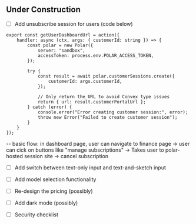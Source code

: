 ## Under Construction

- [ ] Add unsubscribe session for users (code below)

```
export const getUserDashboardUrl = action({
    handler: async (ctx, args: { customerId: string }) => {
        const polar = new Polar({
            server: "sandbox",
            accessToken: process.env.POLAR_ACCESS_TOKEN,
        });

        try {
            const result = await polar.customerSessions.create({
                customerId: args.customerId,
            });

            // Only return the URL to avoid Convex type issues
            return { url: result.customerPortalUrl };
        } catch (error) {
            console.error("Error creating customer session:", error);
            throw new Error("Failed to create customer session");
        }
    }
});
```

-- basic flow: in dashboard page, user can navigate to finance page -> user can cick on buttons like "manage subscriptions" -> Takes user to polar-hosted session site -> cancel subscription

- [ ] Add switch between text-only input and text-and-sketch input

- [ ] Add model selection functionality

- [ ] Re-design the pricing (possibly)

- [ ] Add dark mode (possibly)

- [ ] Security checklist
